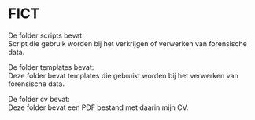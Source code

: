 # FICT

<p>De folder scripts bevat: </br>
Script die gebruik worden bij het verkrijgen of verwerken van forensische data.</p>
<p>De folder templates bevat: </br>
Deze folder bevat templates die gebruikt worden bij het verwerken van forensische data.</p>
<p>De folder cv bevat: </br>
Deze folder bevat een PDF bestand met daarin mijn CV.</p>
